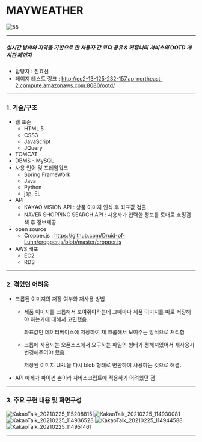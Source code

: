 
# MAYWEATHER
![55](https://user-images.githubusercontent.com/71997946/109094404-3e8ca280-775d-11eb-8b00-06a02562accc.PNG)

---------------------
##### 실시간 날씨와 지역을 기반으로 한 사용자 간 코디 공유 & 커뮤니티 서비스의 OOTD 게시판 페이지
+ 담당자 : 진효선
+ 페이지 테스트 링크 : http://ec2-13-125-232-157.ap-northeast-2.compute.amazonaws.com:8080/ootd/

----------------------

### 1. 기술/구조

+ 웹 표준
  + HTML 5
  + CSS3
  + JavaScript
  + JQuery
+ TOMCAT
+ DBMS - MySQL
+ 사용 언어 및 프레임워크
  + Spring FrameWork
  + Java
  + Python
  + jsp, EL
+ API
  + KAKAO VISION API : 상품 이미지 인식 후 좌표값 검출
  + NAVER SHOPPING SEARCH API : 사용자가 입력한 정보를 토대로 쇼핑검색 후 정보제공
+ open source
  + Cropper.js : https://github.com/Druid-of-Luhn/cropper.js/blob/master/cropper.js
+ AWS 배포
  + EC2
  + RDS

----------------

### 2. 겪었던 어려움

+ 크롭된 이미지의 저장 여부와 재사용 방법
  + 제품 이미지를 크롭해서 보여줘야하는데 그때마다 제품 이미지를 따로 저장해야 하는가에 대해서 고민했음.

    좌표값만 데이터베이스에 저장하여 재 크롭해서 보여주는 방식으로 처리함
    
  + 크롭에 사용되는 오픈소스에서 요구하는 파일의 형태가 정해져있어서 재사용시 변경해주어야 했음.
   
    저장된 이미지 URL을 다시 blob 형태로 변환하여 사용하는 것으로 해결.

+ API 예제가 파이썬 뿐이라 자바스크립트에 적용하기 어려웠던 점
    

-------------------

### 3. 주요 구현 내용 및 화면구성

![KakaoTalk_20210225_115208815](https://user-images.githubusercontent.com/71997946/109095928-f91da480-775f-11eb-99b9-bf38f87a856f.png)
![KakaoTalk_20210225_114930081](https://user-images.githubusercontent.com/71997946/109095738-a9d77400-775f-11eb-94b7-0aa302ef1c62.png)
![KakaoTalk_20210225_114936523](https://user-images.githubusercontent.com/71997946/109095767-b5c33600-775f-11eb-890a-02976542f5b0.png)
![KakaoTalk_20210225_114944588](https://user-images.githubusercontent.com/71997946/109095775-b78cf980-775f-11eb-91b7-4065be887d67.png)
![KakaoTalk_20210225_114951461](https://user-images.githubusercontent.com/71997946/109095778-b8be2680-775f-11eb-997c-100bb4c6e356.png)

----------------

